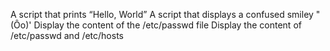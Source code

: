 A script that prints “Hello, World”
A script that displays a confused smiley "(Ôo)'
Display the content of the /etc/passwd file
Display the content of /etc/passwd and /etc/hosts
